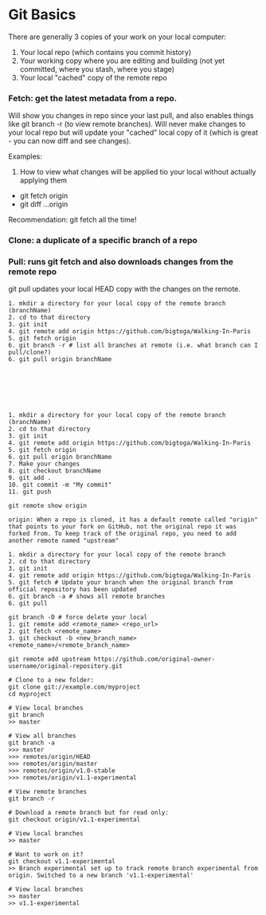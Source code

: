 # Git Basics
There are generally 3 copies of your work on your local computer:
1. Your local repo (which contains you commit history)
2. Your working copy where you are editing and building (not yet committed, where you stash, where you stage)
3. Your local "cached" copy of the remote repo

### Fetch: get the latest metadata from a repo. 
Will show you changes in repo since your last pull, and also enables things like git branch -r (to view remote branches). Will never make changes to your local repo but will update your "cached" local copy of it (which is great - you can now diff and see changes).

Examples:
1. How to view what changes will be applied tio your local without actually applying them
  * git fetch origin
  * git diff ...origin
  
Recommendation: git fetch all the time!

### Clone: a duplicate of a specific branch of a repo 

### Pull: runs git fetch and also downloads changes from the remote repo
git pull updates your local HEAD copy with the changes on the remote.

~~~
1. mkdir a directory for your local copy of the remote branch (branchName)
2. cd to that directory
3. git init 
4. git remote add origin https://github.com/bigtoga/Walking-In-Paris
5. git fetch origin 
6. git branch -r # list all branches at remote (i.e. what branch can I pull/clone?)
6. git pull origin branchName







1. mkdir a directory for your local copy of the remote branch (branchName)
2. cd to that directory
3. git init 
4. git remote add origin https://github.com/bigtoga/Walking-In-Paris
5. git fetch origin 
6. git pull origin branchName
7. Make your changes
8. git checkout branchName 
9. git add .
10. git commit -m "My commit"
11. git push 

git remote show origin

origin: When a repo is cloned, it has a default remote called "origin" that points to your fork on GitHub, not the original repo it was forked from. To keep track of the original repo, you need to add another remote named "upstream"

1. mkdir a directory for your local copy of the remote branch
2. cd to that directory
3. git init 
4. git remote add origin https://github.com/bigtoga/Walking-In-Paris
5. git fetch # Update your branch when the original branch from official repository has been updated 
6. git branch -a # shows all remote branches
6. git pull 

git branch -D # force delete your local 
1. git remote add <remote_name> <repo_url>
2. git fetch <remote_name>
3. git checkout -b <new_branch_name> <remote_name>/<remote_branch_name>

git remote add upstream https://github.com/original-owner-username/original-repository.git

# Clone to a new folder:
git clone git://example.com/myproject
cd myproject

# View local branches 
git branch
>> master

# View all branches 
git branch -a 
>>> master 
>>> remotes/origin/HEAD
>>> remotes/origin/master
>>> remotes/origin/v1.0-stable
>>> remotes/origin/v1.1-experimental

# View remote branches 
git branch -r 

# Download a remote branch but for read only:
git checkout origin/v1.1-experimental

# View local branches 
>> master 

# Want to work on it? 
git checkout v1.1-experimental
>> Branch experimental set up to track remote branch experimental from origin. Switched to a new branch 'v1.1-experimental'

# View local branches 
>> master 
>> v1.1-experimental
~~~
